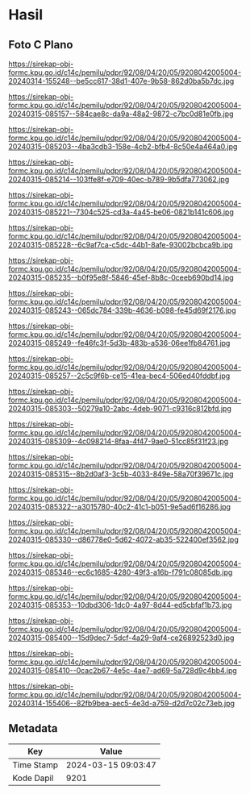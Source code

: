 # Hasil

## Foto C Plano

https://sirekap-obj-formc.kpu.go.id/c14c/pemilu/pdpr/92/08/04/20/05/9208042005004-20240314-155248--be5cc617-38d1-407e-9b58-862d0ba5b7dc.jpg

https://sirekap-obj-formc.kpu.go.id/c14c/pemilu/pdpr/92/08/04/20/05/9208042005004-20240315-085157--584cae8c-da9a-48a2-9872-c7bc0d81e0fb.jpg

https://sirekap-obj-formc.kpu.go.id/c14c/pemilu/pdpr/92/08/04/20/05/9208042005004-20240315-085203--4ba3cdb3-158e-4cb2-bfb4-8c50e4a464a0.jpg

https://sirekap-obj-formc.kpu.go.id/c14c/pemilu/pdpr/92/08/04/20/05/9208042005004-20240315-085214--103ffe8f-e709-40ec-b789-9b5dfa773062.jpg

https://sirekap-obj-formc.kpu.go.id/c14c/pemilu/pdpr/92/08/04/20/05/9208042005004-20240315-085221--7304c525-cd3a-4a45-be06-0821b141c606.jpg

https://sirekap-obj-formc.kpu.go.id/c14c/pemilu/pdpr/92/08/04/20/05/9208042005004-20240315-085228--6c9af7ca-c5dc-44b1-8afe-93002bcbca9b.jpg

https://sirekap-obj-formc.kpu.go.id/c14c/pemilu/pdpr/92/08/04/20/05/9208042005004-20240315-085235--b0f95e8f-5846-45ef-8b8c-0ceeb690bd14.jpg

https://sirekap-obj-formc.kpu.go.id/c14c/pemilu/pdpr/92/08/04/20/05/9208042005004-20240315-085243--065dc784-339b-4636-b098-fe45d69f2176.jpg

https://sirekap-obj-formc.kpu.go.id/c14c/pemilu/pdpr/92/08/04/20/05/9208042005004-20240315-085249--fe46fc3f-5d3b-483b-a536-06ee1fb84761.jpg

https://sirekap-obj-formc.kpu.go.id/c14c/pemilu/pdpr/92/08/04/20/05/9208042005004-20240315-085257--2c5c9f6b-ce15-41ea-bec4-506ed40fddbf.jpg

https://sirekap-obj-formc.kpu.go.id/c14c/pemilu/pdpr/92/08/04/20/05/9208042005004-20240315-085303--50279a10-2abc-4deb-9071-c9316c812bfd.jpg

https://sirekap-obj-formc.kpu.go.id/c14c/pemilu/pdpr/92/08/04/20/05/9208042005004-20240315-085309--4c098214-8faa-4f47-9ae0-51cc85f31f23.jpg

https://sirekap-obj-formc.kpu.go.id/c14c/pemilu/pdpr/92/08/04/20/05/9208042005004-20240315-085315--8b2d0af3-3c5b-4033-849e-58a70f39671c.jpg

https://sirekap-obj-formc.kpu.go.id/c14c/pemilu/pdpr/92/08/04/20/05/9208042005004-20240315-085322--a3015780-40c2-41c1-b051-9e5ad6f16286.jpg

https://sirekap-obj-formc.kpu.go.id/c14c/pemilu/pdpr/92/08/04/20/05/9208042005004-20240315-085330--d86778e0-5d62-4072-ab35-522400ef3562.jpg

https://sirekap-obj-formc.kpu.go.id/c14c/pemilu/pdpr/92/08/04/20/05/9208042005004-20240315-085346--ec6c1685-4280-49f3-a16b-f791c08085db.jpg

https://sirekap-obj-formc.kpu.go.id/c14c/pemilu/pdpr/92/08/04/20/05/9208042005004-20240315-085353--10dbd306-1dc0-4a97-8d44-ed5cbfaf1b73.jpg

https://sirekap-obj-formc.kpu.go.id/c14c/pemilu/pdpr/92/08/04/20/05/9208042005004-20240315-085400--15d9dec7-5dcf-4a29-9af4-ce26892523d0.jpg

https://sirekap-obj-formc.kpu.go.id/c14c/pemilu/pdpr/92/08/04/20/05/9208042005004-20240315-085410--0cac2b67-4e5c-4ae7-ad69-5a728d9c4bb4.jpg

https://sirekap-obj-formc.kpu.go.id/c14c/pemilu/pdpr/92/08/04/20/05/9208042005004-20240314-155406--82fb9bea-aec5-4e3d-a759-d2d7c02c73eb.jpg


## Metadata

| Key        | Value               |
| ---------- | ------------------- |
| Time Stamp | 2024-03-15 09:03:47 |
| Kode Dapil | 9201                |



